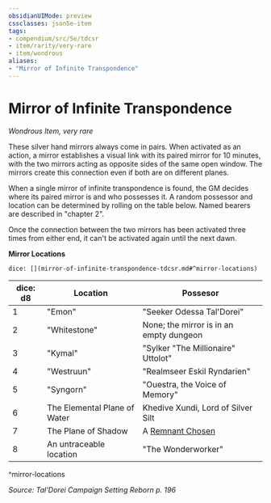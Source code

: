 ```yaml
---
obsidianUIMode: preview
cssclasses: json5e-item
tags:
- compendium/src/5e/tdcsr
- item/rarity/very-rare
- item/wondrous
aliases: 
- "Mirror of Infinite Transpondence"
---
```

# Mirror of Infinite Transpondence
*Wondrous Item, very rare*  


These silver hand mirrors always come in pairs. When activated as an action, a mirror establishes a visual link with its paired mirror for 10 minutes, with the two mirrors acting as opposite sides of the same open window. The mirrors create this connection even if both are on different planes.

When a single mirror of infinite transpondence is found, the GM decides where its paired mirror is and who possesses it. A random possessor and location can be determined by rolling on the table below. Named bearers are described in "chapter 2".

Once the connection between the two mirrors has been activated three times from either end, it can't be activated again until the next dawn.

**Mirror Locations**

`dice: [](mirror-of-infinite-transpondence-tdcsr.md#^mirror-locations)`

| dice: d8 | Location | Possesor |
|----------|----------|----------|
| 1 | "Emon" | "Seeker Odessa Tal'Dorei" |
| 2 | "Whitestone" | None; the mirror is in an empty dungeon |
| 3 | "Kymal" | "Sylker "The Millionaire" Uttolot" |
| 4 | "Westruun" | "Realmseer Eskil Ryndarien" |
| 5 | "Syngorn" | "Ouestra, the Voice of Memory" |
| 6 | The Elemental Plane of Water | Khedive Xundi, Lord of Silver Silt |
| 7 | The Plane of Shadow | A [Remnant Chosen](/Systems/5e/bestiary/humanoid/remnant-chosen-tdcsr.md) |
| 8 | An untraceable location | "The Wonderworker" |
^mirror-locations

*Source: Tal'Dorei Campaign Setting Reborn p. 196*